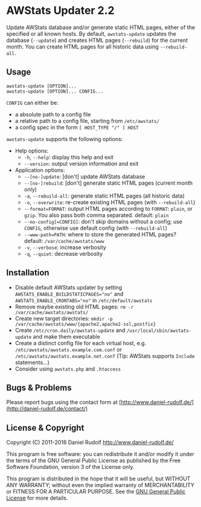 AWStats Updater 2.2
===================

Update AWStats database and/or generate static HTML pages, either of the specified or all known hosts. By default, ```awstats-update``` updates the database (```--update```) and creates HTML pages (```--rebuild```) for the current month. You can create HTML pages for all historic data using ```--rebuild-all```.

Usage
-----
```shell
awstats-update [OPTION]...
awstats-update [OPTION]... CONFIG...
```
```CONFIG``` can either be:
* a absolute path to a config file
* a relative path to a config file, starting from ```/etc/awstats/```
* a config spec in the form ```[ HOST_TYPE "/" ] HOST```

```awstats-update``` supports the following options:
* Help options:
  * ```-h```, ```--help```: display this help and exit
  * ```--version```: output version information and exit
* Application options:
  * ```--[no-]update```: [don't] update AWStats database
  * ```--[no-]rebuild```: [don't] generate static HTML pages (current month only)
  * ```-a```, ```--rebuild-all```: generate static HTML pages (all historic data)
  * ```-o```, ```--overwrite```: re-create existing HTML pages (with ```--rebuild-all```)
  * ```--format=FORMAT```: output HTML pages according to ```FORMAT```: ```plain```, or ```gzip```. You also pass both comma separated. default: ```plain```
  * ```--no-config[=CONFIG]```: don't skip domains without a config; use ```CONFIG```, otherwise use default config (with ```--rebuild-all```)
  * ```--www-path=PATH```: where to store the generated HTML pages? default: ```/var/cache/awstats/www```
  * ```-v```, ```--verbose```: increase verbosity
  * ```-q```, ```--quiet```: decrease verbosity

Installation
------------
* Disable default AWStats updater by setting ```AWSTATS_ENABLE_BUILDSTATICPAGES="no"``` and ```AWSTATS_ENABLE_CRONTABS="no"``` in ```/etc/default/awstats```
* Remove maybe existing old HTML pages: ```rm -r /var/cache/awstats/awstats/```
* Create new target directories: ```mkdir -p /var/cache/awstats/www/{apache2,apache2-ssl,postfix}```
* Create ```/etc/cron.daily/awstats-update``` and ```/usr/local/sbin/awstats-update``` and make them executable
* Create a distinct config file for each virtual host, e.g. ```/etc/awstats/awstats.example.com.conf``` or ```/etc/awstats/awstats.example.net.conf``` (Tip: AWStats supports ```Include``` statements...)
* Consider using ```awstats.php``` and ```.htaccess```

Bugs & Problems
---------------
Please report bugs using the contact form at [http://www.daniel-rudolf.de/](http://daniel-rudolf.de/contact/)

License & Copyright
-------------------
Copyright (C) 2011-2016  Daniel Rudolf <http://www.daniel-rudolf.de/>

This program is free software: you can redistribute it and/or modify it under the terms of the GNU General Public License as published by the Free Software Foundation, version 3 of the License only.

This program is distributed in the hope that it will be useful, but WITHOUT ANY WARRANTY; without even the implied warranty of MERCHANTABILITY or FITNESS FOR A PARTICULAR PURPOSE.  See the [GNU General Public License](https://www.gnu.org/licenses/gpl-3.0) for more details.
